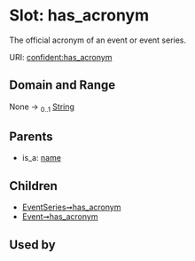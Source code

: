 
# Slot: has_acronym


The official acronym of an event or event series.

URI: [confident:has_acronym](https://raw.githubusercontent.com/TIBHannover/ConfIDent_schema/main/src/linkml/confident_schema.yaml#has_acronym)


## Domain and Range

None &#8594;  <sub>0..1</sub> [String](types/String.md)

## Parents

 *  is_a: [name](name.md)

## Children

 *  [EventSeries➞has_acronym](EventSeries_has_acronym.md)
 *  [Event➞has_acronym](Event_has_acronym.md)

## Used by

